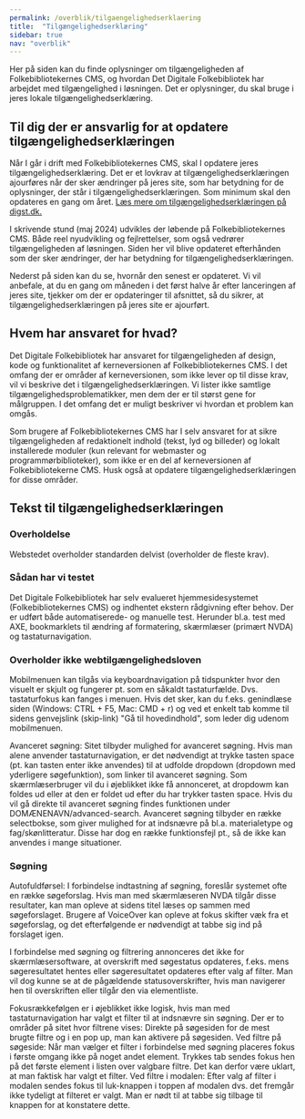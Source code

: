 ```yaml
---
permalink: /overblik/tilgaengelighedserklaering
title:  "Tilgængelighedserklæring"
sidebar: true
nav: "overblik"
---
```


Her på siden kan du finde oplysninger om tilgængeligheden af Folkebibliotekernes CMS, og hvordan Det Digitale Folkebibliotek har arbejdet med tilgængelighed i løsningen. Det er oplysninger, du skal bruge i jeres lokale tilgængelighedserklæring. 

## Til dig der er ansvarlig for at opdatere tilgængelighedserklæringen

Når I går i drift med Folkebibliotekernes CMS, skal I opdatere jeres tilgængelighedserklæring. Det er et lovkrav at tilgængelighedserklæringen ajourføres når der sker ændringer på jeres site, som har betydning for de oplysninger, der står i tilgængelighedserklæringen. Som minimum skal den opdateres en gang om året.  [Læs mere om tilgængelighedserklæringen på digst.dk.](https://digst.dk/digital-inklusion/webtilgaengelighed/om-tilgaengelighedserklaeringen/)

I skrivende stund (maj 2024) udvikles der løbende på Folkebibliotekernes CMS. Både reel nyudvikling og fejlrettelser, som også vedrører tilgængeligheden af løsningen. Siden her vil blive opdateret efterhånden som der sker ændringer, der har betydning for tilgængelighedserklæringen. 

Nederst på siden kan du se, hvornår den senest er opdateret. Vi vil anbefale, at du en gang om måneden i det først halve år efter lanceringen af jeres site, tjekker om der er opdateringer til afsnittet, så du sikrer, at tilgængelighedserklæringen på jeres site er ajourført.

## Hvem har ansvaret for hvad? 

Det Digitale Folkebibliotek har ansvaret for tilgængeligheden af design, kode og funktionalitet af kerneversionen af Folkebibliotekernes CMS. I det omfang der er områder af kerneversionen, som ikke lever op til disse krav, vil vi beskrive det i tilgængelighedserklæringen. Vi lister ikke samtlige tilgængelighedsproblematikker, men dem der er til størst gene for målgruppen. I det omfang det er muligt beskriver vi hvordan et problem kan omgås.  

Som brugere af Folkebibliotekernes CMS har I selv ansvaret for at sikre tilgængeligheden af redaktionelt indhold (tekst, lyd og billeder) og lokalt installerede moduler (kun relevant for webmaster og programmørbiblioteker), som ikke er en del af kerneversionen af Folkebibliotekerne CMS. Husk også at opdatere tilgængelighedserklæringen for disse områder.

## Tekst til tilgængelighedserklæringen

### Overholdelse
Webstedet overholder standarden delvist (overholder de fleste krav). 

### Sådan har vi testet
Det Digitale Folkebibliotek har selv evalueret hjemmesidesystemet (Folkebibliotekernes CMS) og indhentet ekstern rådgivning efter behov. Der er udført både automatiserede- og manuelle test. Herunder bl.a. test med AXE, bookmarklets til ændring af formatering, skærmlæser (primært NVDA) og tastaturnavigation. 

### Overholder ikke webtilgængelighedsloven

Mobilmenuen kan tilgås via keyboardnavigation på tidspunkter hvor den visuelt er skjult og fungerer pt. som en såkaldt tastaturfælde. Dvs. tastaturfokus kan fanges i menuen. Hvis det sker, kan du f.eks. genindlæse siden (Windows: CTRL + F5, Mac: CMD + r) og ved et enkelt tab komme til sidens genvejslink (skip-link) "Gå til hovedindhold", som leder dig udenom mobilmenuen.  

Avanceret søgning: Sitet tilbyder mulighed for avanceret søgning. Hvis man alene anvender tastaturnavigation, er det nødvendigt at trykke tasten space (pt. kan tasten enter ikke anvendes) til at udfolde dropdown (dropdown med yderligere søgefunktion), som linker til avanceret søgning. Som skærmlæserbruger vil du i øjeblikket ikke få annonceret, at dropdowm kan foldes ud eller at den er foldet ud efter du har trykker tasten space. Hvis du vil gå direkte til avanceret søgning findes funktionen under DOMÆNENAVN/advanced-search. Avanceret søgning tilbyder en række selectbokse, som giver mulighed for at indsnævre på bl.a. materialetype og fag/skønlitteratur. Disse har dog en række funktionsfejl pt., så de ikke kan anvendes i mange situationer.  

### Søgning
Autofuldførsel: I forbindelse indtastning af søgning, foreslår systemet ofte en række søgeforslag. Hvis man med skærmlæseren NVDA tilgår disse resultater, kan man opleve at sidens titel læses op sammen med søgeforslaget. Brugere af VoiceOver kan opleve at fokus skifter væk fra et søgeforslag, og det efterfølgende er nødvendigt at tabbe sig ind på forslaget igen. 
 
I forbindelse med søgning og filtrering annonceres det ikke for skærmlæsersoftware, at overskrift med søgestatus opdateres, f.eks. mens søgeresultatet hentes eller søgeresultatet opdateres efter valg af filter. Man vil dog kunne se at de pågældende statusoverskrifter, hvis man navigerer hen til overskriften eller tilgår den via elementliste.   
 
Fokusrækkefølgen er i øjeblikket ikke logisk, hvis man med tastaturnavigation har valgt et filter til at indsnævre sin søgning. Der er to områder på sitet hvor filtrene vises: Direkte på søgesiden for de mest brugte filtre og i en pop up, man kan aktivere på søgesiden. Ved filtre på søgeside: Når man vælger et filter i forbindelse med søgning placeres fokus i første omgang ikke på noget andet element. Trykkes tab sendes fokus hen på det første element i listen over valgbare filtre. Det kan derfor være uklart, at man faktisk har valgt et filter. Ved filtre i modalen: Efter valg af filter i modalen sendes fokus til luk-knappen i toppen af modalen dvs. det fremgår ikke tydeligt at filteret er valgt. Man er nødt til at tabbe sig tilbage til knappen for at konstatere dette.



 



